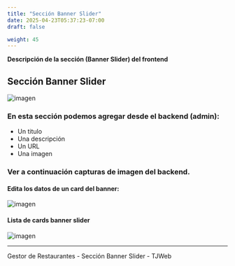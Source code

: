 ```yaml
---
title: "Sección Banner Slider"
date: 2025-04-23T05:37:23-07:00
draft: false

weight: 45
---
```


**Descripción de la sección (Banner Slider) del frontend**
## Sección Banner Slider
![imagen](/proyectos/foodpark/bannerSlider_opt.png)

### En esta sección podemos agregar desde el **backend** (admin):

- Un titulo
- Una descripción
- Un URL
- Una imagen 
### Ver a continuación capturas de imagen del **backend**.

#### Edita los datos de un card del banner:
![imagen](/proyectos/foodpark/bannerSlider_editar_opt.png)

#### Lista de cards banner slider
![imagen](/proyectos/foodpark/bannerSlider_lista_opt.png)


***
Gestor de Restaurantes - Sección Banner Slider - TJWeb
